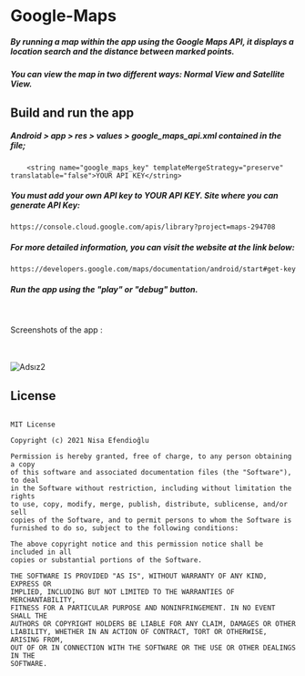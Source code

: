 # Google-Maps

##### By running a map within the app using the Google Maps API, it displays a location search and the distance between marked points.
##### You can view the map in two different ways: Normal View and Satellite View.

## Build and run the app

##### Android > app > res > values > google_maps_api.xml contained in the file;
```
    <string name="google_maps_key" templateMergeStrategy="preserve" translatable="false">YOUR API KEY</string>
```
##### You must add your own API key to YOUR API KEY. Site where you can generate API Key:
``` https://console.cloud.google.com/apis/library?project=maps-294708 ```
##### For more detailed information, you can visit the website at the link below:
``` https://developers.google.com/maps/documentation/android/start#get-key ```
##### Run the app using the "play" or "debug" button.

<br>

Screenshots of the app :
<br><br><br>

![Adsız2](https://user-images.githubusercontent.com/48391281/131017318-06261cab-6301-4846-bb18-af121d6fbcde.png)


## License
```

MIT License

Copyright (c) 2021 Nisa Efendioğlu

Permission is hereby granted, free of charge, to any person obtaining a copy
of this software and associated documentation files (the "Software"), to deal
in the Software without restriction, including without limitation the rights
to use, copy, modify, merge, publish, distribute, sublicense, and/or sell
copies of the Software, and to permit persons to whom the Software is
furnished to do so, subject to the following conditions:

The above copyright notice and this permission notice shall be included in all
copies or substantial portions of the Software.

THE SOFTWARE IS PROVIDED "AS IS", WITHOUT WARRANTY OF ANY KIND, EXPRESS OR
IMPLIED, INCLUDING BUT NOT LIMITED TO THE WARRANTIES OF MERCHANTABILITY,
FITNESS FOR A PARTICULAR PURPOSE AND NONINFRINGEMENT. IN NO EVENT SHALL THE
AUTHORS OR COPYRIGHT HOLDERS BE LIABLE FOR ANY CLAIM, DAMAGES OR OTHER
LIABILITY, WHETHER IN AN ACTION OF CONTRACT, TORT OR OTHERWISE, ARISING FROM,
OUT OF OR IN CONNECTION WITH THE SOFTWARE OR THE USE OR OTHER DEALINGS IN THE
SOFTWARE.

